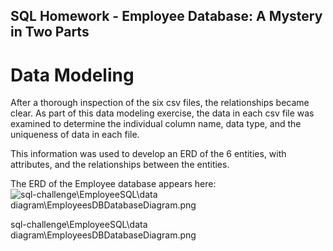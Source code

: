 ## SQL Homework - Employee Database: A Mystery in Two Parts

# Data Modeling

After a thorough inspection of the six csv files, the relationships became clear.  As part of this data modeling exercise,
the data in each csv file was examined to determine the individual column name, data type, and the uniqueness of data in each file.

This information was used to develop an ERD of the 6 entities, with attributes, and the relationships between the entities.

The ERD of the Employee database appears here:
![sql-challenge\EmployeeSQL\data diagram\EmployeesDBDatabaseDiagram.png](EmployeesDBDatabaseDiagram.png)

sql-challenge\EmployeeSQL\data diagram\EmployeesDBDatabaseDiagram.png